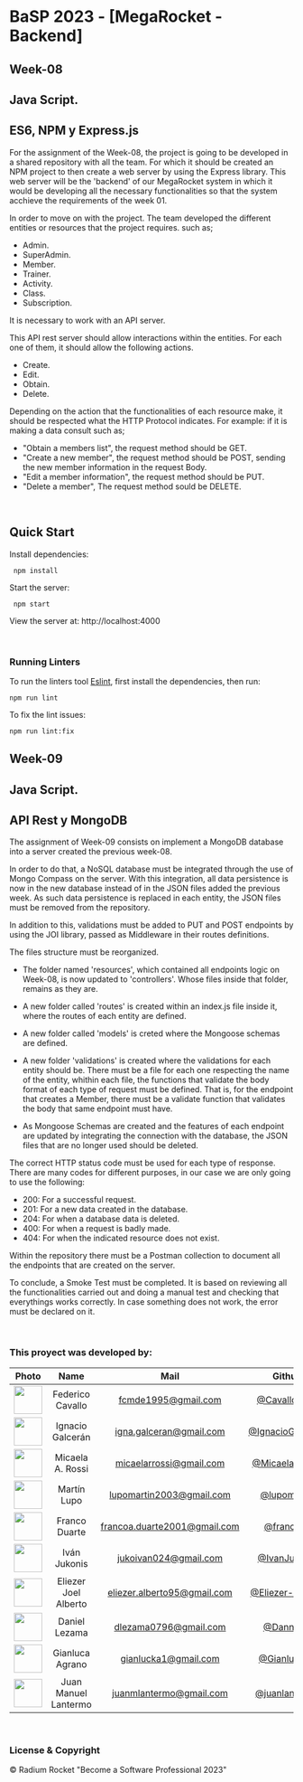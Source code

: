 # BaSP 2023 - [MegaRocket - Backend]

## Week-08
## Java Script.
## ES6, NPM y Express.js

For the assignment of the Week-08, the project is going to be developed in a shared repository with all the team. For which it should be created an NPM project to then create a web server by using the Express library. This web server will be the 'backend' of our MegaRocket system in which it would be developing all the necessary functionalities so that the system acchieve the requirements of the week 01.

In order to move on with the project. The team developed the different entities or resources that the project requires.
such as;

- Admin.
- SuperAdmin.
- Member.
- Trainer.
- Activity.
- Class.
- Subscription.

It is necessary to work with an API server.

This API rest server should allow interactions within the entities. For each one of them, it should allow the following actions.

- Create.
- Edit.
- Obtain.
- Delete.

Depending on the action that the functionalities of each resource make, it should be respected what the HTTP Protocol indicates. For example: if it is making a data consult such as;

- "Obtain a members list", the request method should be GET.
- "Create a new member", the request method should be POST, sending the new member information in the request Body.
- "Edit a member information", the request method should be PUT.
- "Delete a member", The request method sould be DELETE.

<br>

## Quick Start

Install dependencies:

```console
 npm install
```

Start the server:

```console
 npm start
```

 View the server at: http://localhost:4000

<br>

 ### Running Linters

To run the linters tool [Eslint](https://eslint.org/), first install the dependencies, then run:

```console
npm run lint
```

To fix the lint issues:

```console
npm run lint:fix
```

## Week-09
## Java Script.
## API Rest y MongoDB

The assignment of Week-09 consists on implement a MongoDB database into a server created the previous week-08.

In order to do that, a NoSQL database must be integrated through the use of Mongo Compass on the server. With this integration, all data persistence is now in the new database instead of in the JSON files added the previous week. As such data persistence is replaced in each entity, the JSON files must be removed from the repository.

In addition to this, validations must be added to PUT and POST endpoints by using the JOI library, passed as Middleware in their routes definitions.

The files structure must be reorganized.
- The folder named 'resources', which contained all endpoints logic on Week-08, is now updated to 'controllers'. Whose files inside that folder, remains as they are.

- A new folder called 'routes' is created within an index.js file inside it, where the routes of each entity are defined.

- A new folder called 'models' is creted where the Mongoose schemas are defined.

- A new folder 'validations' is created where the validations for each entity should be. There must be a file for each one respecting the name of the entity, whithin each file, the functions that validate the body format of each type of request must be defined. That is, for the endpoint that creates a Member, there must be a validate function that validates the body that same endpoint must have.

- As Mongoose Schemas are created and the features of each endpoint are updated by integrating the connection with the database, the JSON files that are no longer used should be deleted.

The correct HTTP status code must be used for each type of response. There are many codes for different purposes, in our case we are only going to use the following:

- 200: For a successful request.
- 201: For a new data created in the database.
- 204: For when a database data is deleted.
- 400: For when a request is badly made.
- 404: For when the indicated resource does not exist.

Within the repository there must be a Postman collection to document all the endpoints that are created on the server.

To conclude, a Smoke Test must be completed. It is based on reviewing all the functionalities carried out and doing a manual test and checking that everythings works correctly. In case something does not work, the error must be declared on it.


<br>

### This proyect was developed by:

|Photo | Name  | Mail | Github
| :-----: | :-----: | :-----: | :-----: |
<img src="https://avatars.githubusercontent.com/u/118134054?v=4" height="50" width="50">| Federico Cavallo | fcmde1995@gmail.com | [@CavalloFede](https://github.com/CavalloFede)
<img src="https://avatars.githubusercontent.com/u/99512277?v=4" height="50" width="50">| Ignacio Galcerán | igna.galceran@gmail.com | [@IgnacioGalceran](https://github.com/IgnacioGalceran)
<img src="https://avatars.githubusercontent.com/u/127536596?v=4" height="50" width="50">| Micaela A. Rossi | micaelarrossi@gmail.com | [@Micaela-Rossi](https://github.com/Micaela-Rossi)
<img src="https://avatars.githubusercontent.com/u/127552931?v=4" height="50" width="50">| Martín Lupo | lupomartin2003@gmail.com | [@lupomartin](https://github.com/lupomartin)
<img src="https://avatars.githubusercontent.com/u/87949682?v=4" height="50" width="50">| Franco Duarte | francoa.duarte2001@gmail.com | [@francoax](https://github.com/francoax)
<img src="https://avatars.githubusercontent.com/u/49520632?v=4" height="50" width="50">| Iván Jukonis | jukoivan024@gmail.com | [@IvanJukonis](https://github.com/IvanJukonis)
<img src="https://avatars.githubusercontent.com/u/127459363?v=4" height="50" width="50">| Eliezer Joel Alberto | eliezer.alberto95@gmail.com | [@Eliezer-Alberto](https://github.com/Eliezer-Alberto)
<img src="https://avatars.githubusercontent.com/u/127452350?v=4" height="50" width="50">| Daniel Lezama | dlezama0796@gmail.com | [@Dannylez](https://github.com/Dannylez)
<img src="https://avatars.githubusercontent.com/u/67287153?v=4" height="50" width="50">| Gianluca Agrano | gianlucka1@gmail.com | [@Gianluca27](https://github.com/Gianluca27)
<img src="https://avatars.githubusercontent.com/u/70290650?v=4" height="50" width="50">| Juan Manuel Lantermo | juanmlantermo@gmail.com | [@juanlantermo](https://github.com/juanlantermo)


<br>

### License & Copyright

© Radium Rocket "Become a Software Professional 2023"